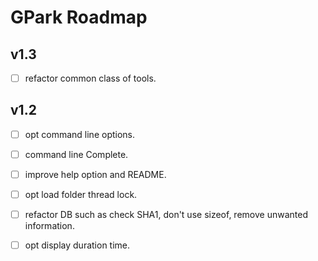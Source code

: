 
# GPark Roadmap

## v1.3

- [ ] refactor common class of tools.

## v1.2

- [ ] opt command line options.
- [ ] command line Complete.
- [ ] improve help option and README.
- [ ] opt load folder thread lock.
- [ ] refactor DB such as check SHA1, don't use sizeof, remove unwanted information.
- [ ] opt display duration time.

